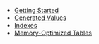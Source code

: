 - [Getting Started](getting-started.md)
- [Generated Values](generated-values.md)
- [Indexes](indexes.md)
- [Memory-Optimized Tables](memory-optimized-tables.md)
